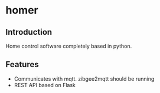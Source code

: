 # homer
## Introduction
Home control software completely based in python.

## Features
* Communicates with mqtt. zibgee2mqtt should be running
* REST API based on Flask





